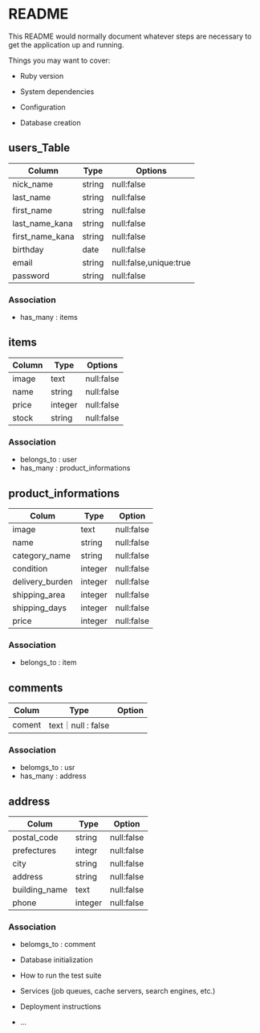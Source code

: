 # README

This README would normally document whatever steps are necessary to get the
application up and running.

Things you may want to cover:

* Ruby version

* System dependencies

* Configuration

* Database creation

## users_Table
|Column|Type|Options|
|------|----|-------|
|nick_name|string|null:false|
|last_name|string|null:false|
|first_name|string|null:false|
|last_name_kana|string|null:false|
|first_name_kana|string|null:false|
|birthday|date|null:false|
|email|string|null:false,unique:true|
|password|string|null:false|

### Association
- has_many : items

## items
|Column|Type|Options|
|------|----|-------|
|image|text|null:false|
|name|string|null:false|
|price|integer|null:false|
|stock|string|null:false|

### Association
- belongs_to : user
- has_many : product_informations

## product_informations
|Colum|Type|Option|
|-----|----|------|
|image|text|null:false|
|name|string|null:false|
|category_name|string|null:false|
|condition|integer|null:false|
|delivery_burden|integer|null:false|
|shipping_area|integer|null:false|
|shipping_days|integer|null:false|
|price|integer|null:false|

### Association
- belongs_to : item


## comments
|Colum|Type|Option|
|-----|----|------|
|coment|text｜null : false|

### Association
- belomgs_to : usr
- has_many : address


## address
|Colum|Type|Option|
|-----|----|------|
|postal_code|string|null:false|
|prefectures|integr|null:false|
|city|string|null:false|
|address|string|null:false|
|building_name|text|null:false|
|phone|integer|null:false|

### Association
- belomgs_to : comment


* Database initialization

* How to run the test suite

* Services (job queues, cache servers, search engines, etc.)

* Deployment instructions

* ...
